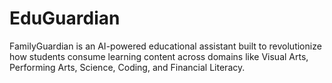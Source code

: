 # EduGuardian
FamilyGuardian is an AI-powered educational assistant built to revolutionize how students consume learning content across domains like Visual Arts, Performing Arts, Science, Coding, and Financial Literacy.

